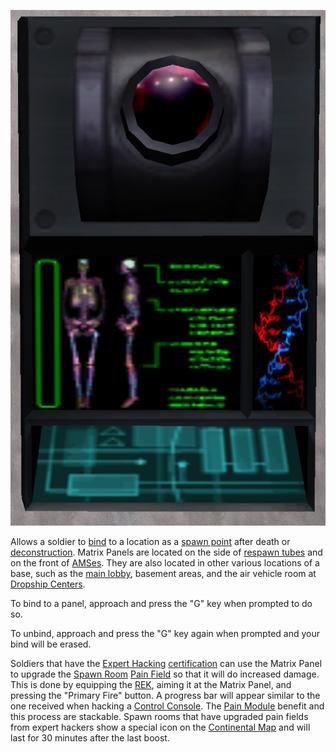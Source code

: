![](../images/Matrix_Panel.jpg "Matrix_Panel.jpg")

Allows a soldier to [bind](../terminology/Matrix.md) to a location as a
[spawn point](../terminology/Spawn_point.md) after death or
[deconstruction](../terminology/Deconstruct.md). Matrix Panels are located on
the side of [respawn tubes](Respawn_Tube.md) and on the front of
[AMSes](../vehicles/Advanced_Mobile_Station.md). They are also located in other
various locations of a base, such as the
[main lobby](../locations/Main_lobby.md), basement areas, and the air vehicle
room at [Dropship Centers](../locations/Dropship_Center.md).

To bind to a panel, approach and press the "G" key when prompted to do so.

To unbind, approach and press the "G" key again when prompted and your bind will
be erased.

Soldiers that have the [Expert Hacking](../certifications/Expert_Hacking.md)
[certification](../certifications/Certification.md) can use the Matrix Panel to
upgrade the [Spawn Room](../locations/Spawn_Room.md)
[Pain Field](../terminology/Pain_Field.md) so that it will do increased damage.
This is done by equipping the [REK](../weapons/Remote_Electronics_Kit.md),
aiming it at the Matrix Panel, and pressing the "Primary Fire" button. A
progress bar will appear similar to the one received when hacking a
[Control Console](../locations/Control_Console.md). The
[Pain Module](../etc/Pain_Module.md) benefit and this process are stackable.
Spawn rooms that have upgraded pain fields from expert hackers show a special
icon on the [Continental Map](../etc/Continental_Map.md) and will last for 30
minutes after the last boost.
